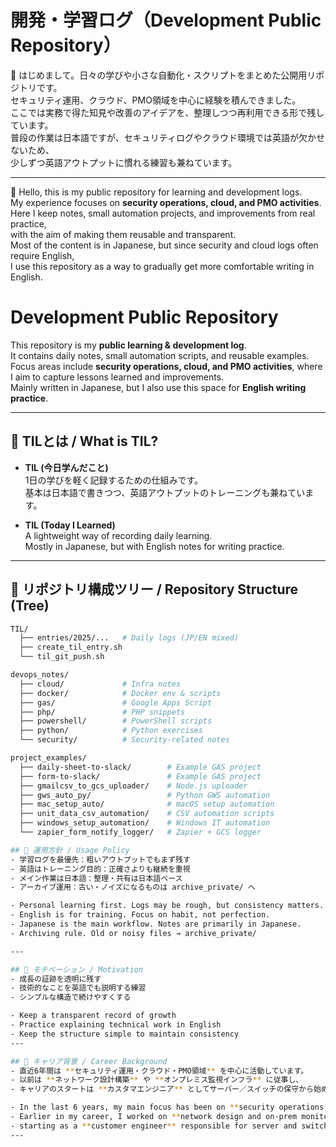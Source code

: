 # 開発・学習ログ（Development Public Repository）

👋 はじめまして。日々の学びや小さな自動化・スクリプトをまとめた公開用リポジトリです。  
セキュリティ運用、クラウド、PMO領域を中心に経験を積んできました。  
ここでは実務で得た知見や改善のアイデアを、整理しつつ再利用できる形で残しています。  
普段の作業は日本語ですが、セキュリティログやクラウド環境では英語が欠かせないため、  
少しずつ英語アウトプットに慣れる練習も兼ねています。

---

👋 Hello, this is my public repository for learning and development logs.  
My experience focuses on **security operations, cloud, and PMO activities**.  
Here I keep notes, small automation projects, and improvements from real practice,  
with the aim of making them reusable and transparent.  
Most of the content is in Japanese, but since security and cloud logs often require English,  
I use this repository as a way to gradually get more comfortable writing in English.


# Development Public Repository

This repository is my **public learning & development log**.  
It contains daily notes, small automation scripts, and reusable examples.  
Focus areas include **security operations, cloud, and PMO activities**, where I aim to capture lessons learned and improvements.  
Mainly written in Japanese, but I also use this space for **English writing practice**.

---

## 📝 TILとは / What is TIL?

- **TIL (今日学んだこと)**  
  1日の学びを軽く記録するための仕組みです。  
  基本は日本語で書きつつ、英語アウトプットのトレーニングも兼ねています。

- **TIL (Today I Learned)**  
  A lightweight way of recording daily learning.  
  Mostly in Japanese, but with English notes for writing practice.

---

## 📂 リポジトリ構成ツリー / Repository Structure (Tree)

```bash
TIL/
  ├── entries/2025/...   # Daily logs (JP/EN mixed)
  ├── create_til_entry.sh
  └── til_git_push.sh

devops_notes/
  ├── cloud/             # Infra notes
  ├── docker/            # Docker env & scripts
  ├── gas/               # Google Apps Script
  ├── php/               # PHP snippets
  ├── powershell/        # PowerShell scripts
  ├── python/            # Python exercises
  └── security/          # Security-related notes

project_examples/
  ├── daily-sheet-to-slack/        # Example GAS project
  ├── form-to-slack/               # Example GAS project
  ├── gmailcsv_to_gcs_uploader/    # Node.js uploader
  ├── gws_auto_py/                 # Python GWS automation
  ├── mac_setup_auto/              # macOS setup automation
  ├── unit_data_csv_automation/    # CSV automation scripts
  ├── windows_setup_automation/    # Windows IT automation
  └── zapier_form_notify_logger/   # Zapier + GCS logger

## 🎯 運用方針 / Usage Policy
- 学習ログを最優先：粗いアウトプットでもまず残す  
- 英語はトレーニング目的：正確さよりも継続を重視  
- メイン作業は日本語：整理・共有は日本語ベース  
- アーカイブ運用：古い・ノイズになるものは archive_private/ へ  

- Personal learning first. Logs may be rough, but consistency matters.  
- English is for training. Focus on habit, not perfection.  
- Japanese is the main workflow. Notes are primarily in Japanese.  
- Archiving rule. Old or noisy files → archive_private/  

---

## 🚀 モチベーション / Motivation
- 成長の証跡を透明に残す  
- 技術的なことを英語でも説明する練習  
- シンプルな構造で続けやすくする  

- Keep a transparent record of growth  
- Practice explaining technical work in English  
- Keep the structure simple to maintain consistency
---

## 💼 キャリア背景 / Career Background
- 直近6年間は **セキュリティ運用・クラウド・PMO領域** を中心に活動しています。  
- 以前は **ネットワーク設計構築** や **オンプレミス監視インフラ** に従事し、  
- キャリアのスタートは **カスタマエンジニア** としてサーバー／スイッチの保守から始めました。  

- In the last 6 years, my main focus has been on **security operations, cloud, and PMO work**.  
- Earlier in my career, I worked on **network design and on-prem monitoring infrastructure**,  
- starting as a **customer engineer** responsible for server and switch maintenance.
---